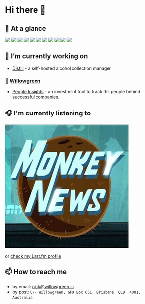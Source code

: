 # Hi there 👋

## 👀 At a glance
![](https://img.shields.io/badge/OS-Windows_10-informational?style=flat&logo=windows&logoColor=white&color=blue)
![](https://img.shields.io/badge/Editor-Visual_Studio_Code-informational?style=flat&logo=visual-studio-code&logoColor=white&color=blue)
![](https://img.shields.io/badge/Code-Python-informational?style=flat&logo=python&logoColor=white&color=blue)
![](https://img.shields.io/badge/Code-JavaScript-informational?style=flat&logo=javascript&logoColor=white&color=blue)
![](https://img.shields.io/badge/Shell-Bash-informational?style=flat&logo=gnu-bash&logoColor=white&color=blue)
![](https://img.shields.io/badge/Tools-Docker-informational?style=flat&logo=docker&logoColor=white&color=blue)
![](https://img.shields.io/badge/Tools-Kubernetes-informational?style=flat&logo=kubernetes&logoColor=white&color=blue)
![](https://img.shields.io/badge/Cloud-Amazon_Web_Services-informational?style=flat&logo=amazon-aws&logoColor=white&color=blue)
![](https://img.shields.io/badge/Cloud-Google_Cloud_Platform-informational?style=flat&logo=google-cloud&logoColor=white&color=blue)
![](https://img.shields.io/badge/Cloud-Digital_Ocean-informational?style=flat&logo=digitalocean&logoColor=white&color=blue)
![](https://img.shields.io/badge/Cloud-Vultr-informational?style=flat&logo=vultr&logoColor=white&color=blue)

## 🔭 I’m currently working on
- [Distill](https://github.com/quelixir/distill) - a self-hosted alcohol collection manager

### 🌿 [Willowgreen](https://willowgreen.io)
- [People Insights](https://willowgreen.io/peopleinsights) - an investment tool to track the people behind successful companies.


## 🎧 I'm currently listening to
[![Monkey News](https://github.com/quelixir/quelixir/raw/master/assets/MonkeyNews.jpg)](https://youtu.be/ZwO2sNzNV7M)

or [check my Last.fm profile](https://www.last.fm/user/quelixir)


## 📫 How to reach me
- by email: [nick@willowgreen.io](mailto:nick@willowgreen.io)
- by post: `C/- Willowgreen, GPO Box 651, Brisbane  QLD  4001, Australia`
